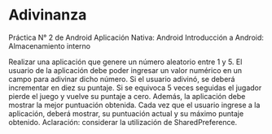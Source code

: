 # Adivinanza
Práctica N° 2 de Android
Aplicación Nativa: Android
Introducción a Android: Almacenamiento interno

Realizar una aplicación que genere un número aleatorio entre 1 y 5. El usuario de la
aplicación debe poder ingresar un valor numérico en un campo para adivinar dicho número.
Si el usuario adivinó, se deberá incrementar en diez su puntaje. Si se equivoca 5 veces
seguidas el jugador pierde el juego y vuelve su puntaje a cero. Además, la aplicación debe
mostrar la mejor puntuación obtenida.
Cada vez que el usuario ingrese a la aplicación, deberá mostrar, su puntuación actual y su
máximo puntaje obtenido.
Aclaración: considerar la utilización de SharedPreference.
